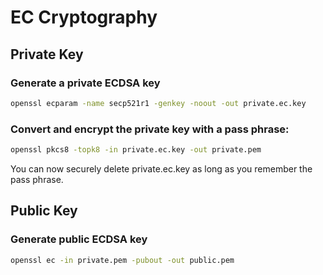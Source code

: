 # EC Cryptography
## Private Key
### Generate a private ECDSA key
```bash
openssl ecparam -name secp521r1 -genkey -noout -out private.ec.key
```
### Convert and encrypt the private key with a pass phrase:
```bash
openssl pkcs8 -topk8 -in private.ec.key -out private.pem
```
You can now securely delete private.ec.key as long as you remember the pass phrase.

## Public Key
### Generate public ECDSA key
```bash
openssl ec -in private.pem -pubout -out public.pem
```
